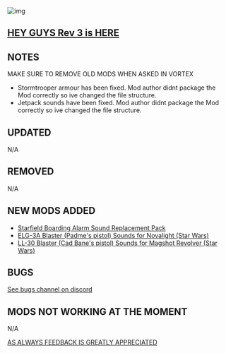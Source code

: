 ![img](https://s11.gifyu.com/images/SgCoI.png)

## [HEY GUYS Rev 3 is HERE](https://)

## NOTES

MAKE SURE TO REMOVE OLD MODS WHEN ASKED IN VORTEX

- Stormtrooper armour has been fixed. Mod author didnt package the Mod correctly so ive changed the file structure.
- Jetpack sounds have been fixed. Mod author didnt package the Mod correctly so ive changed the file structure.

## UPDATED

N/A

## REMOVED

N/A

## NEW MODS ADDED

- [Starfield Boarding Alarm Sound Replacement Pack](https://www.nexusmods.com/starfield/mods/3549?tab=description)
- [ELG-3A Blaster (Padme's pistol) Sounds for Novalight (Star Wars)](https://www.nexusmods.com/starfield/mods/4248?tab=description)
- [LL-30 Blaster (Cad Bane's pistol) Sounds for Magshot Revolver (Star Wars)](https://www.nexusmods.com/starfield/mods/4250?tab=description)


## BUGS

[See bugs channel on discord](https://discord.gg/xZNztPjA2u)

## MODS NOT WORKING AT THE MOMENT

N/A

[AS ALWAYS FEEDBACK IS GREATLY APPRECIATED](https://)
